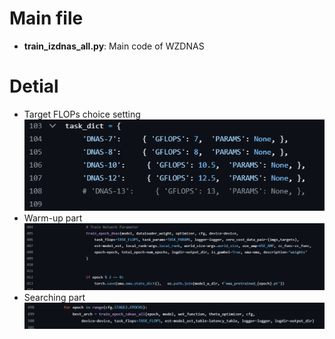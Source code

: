 # Main file
 - **train_izdnas_all.py**: Main code of WZDNAS

# Detial
 - Target FLOPs choice setting
 ![flops](./doc/main_target_setting.png)
 - Warm-up part
 ![warm-up](./doc/main_warmUP.png)
 - Searching part
 ![search](./doc/main_search.png)